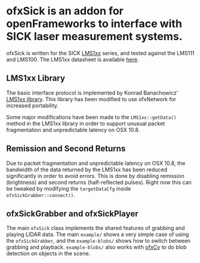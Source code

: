 # ofxSick is an addon for openFrameworks to interface with SICK laser measurement systems.

ofxSick is written for the SICK [LMS1xx](http://www.sick.com/us/en-us/home/products/product_news/laser_measurement_systems/Pages/lms100.aspx) series, and tested against the LMS111 and LMS100. The LMS1xx datasheet is available [here](https://mysick.com/saqqara/get.aspx?id=im0031331).

## LMS1xx Library

The basic interface protocol is implemented by Konrad Banachowicz' [LMS1xx library](https://github.com/konradb3/libLMS1xx/). This library has been modified to use ofxNetwork for increased portability.

Some major modifications have been made to the `LMS1xx::getData()` method in the LMS1xx library in order to support unusual packet fragmentation and unpredictable latency on OSX 10.8.

## Remission and Second Returns

Due to packet fragmentation and unpredictable latency on OSX 10.8, the bandwidth of the data returned by the LMS1xx has been reduced significantly in order to avoid errors. This is done by disabling remission (brightness) and second returns (half-reflected pulses). Right now this can be tweaked by modifying the `targetDataCfg` inside `ofxSickGrabber::connect()`.

## ofxSickGrabber and ofxSickPlayer

The main `ofxSick` class implements the shared features of grabbing and playing LIDAR data. The main `example/` shows a very simple case of using the `ofxSickGrabber`, and the `example-blobs/` shows how to switch between grabbing and playback. `example-blobs/` also works with [ofxCv](https://github.com/kylemcdonald/ofxCv) to do blob detection on objects in the scene.